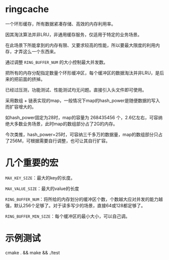 # ringcache

一个环形缓存，所有数据紧凑存储、高效的内存利用率。

因其淘汰算法并非LRU，非通用缓存服务，仅适用于特定的业务场景。

在此场景下所能拿到的内存有限、又要求较高的性能，所以要最大限度的利用内存，才弄这么一个东西来。

通过调整 `RING_BUFFER_NUM` 的大小控制最大并发数。

把所有的内存分配指定数量个环形缓冲区，每个缓冲区的数据淘汰并非LRU，是后来的把前面的挤掉。

已经过压测，功能测试、性能测试均无问题。直接引入头文件即可使用。

采用数组 + 链表实现的map，一般情况下map的hash_power是随便数据的写入而扩容增大的。

如hash_power固定为28时，map的容量为 268435456 个，2.6亿左右，可容纳绝大多数业务场景，此时map的数组部分占了2G的内存。

今次类推，hash_power=25时，可容纳三千多万的数据量，map的数组部分只占了256M，可根据需要自行调整，也可让其自行扩容。

# 几个重要的宏

`MAX_KEY_SIZE`：最大的key的长度。

`MAX_VALUE_SIZE`：最大的value的长度

`RING_BUFFER_NUM`：将所给的内存划分的缓冲区个数，个数越大应对并发的能力越强，默认256个足够了。对于读多写少的场景，直接64或128都足够了。

`RING_BUFFER_MIN_SIZE`：每个缓冲区的最小大小，可以自己调。


# 示例测试

cmake . && make && ./test